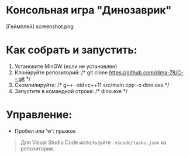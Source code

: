 # Консольная игра "Динозаврик"

[Геймплей] screenshot.png

# Как собрать и запустить:

1. Установите MinGW (если не установлен)
2. Клонируйте репозиторий:
   /* git clone https://github.com/dima-78/C--.git */
4. Скомпилируйте:
   /* g++ -std=c++11 src/main.cpp -o dino.exe */
5. Запустите в командной строке:
   /* dino.exe */
# Управление:
- Пробел или 'w': прыжок

> Для Visual Studio Code используйте `.vscode/tasks.json` из репозитория.
